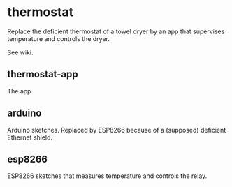 # thermostat

Replace the deficient thermostat of a towel dryer by an app that supervises temperature and controls the dryer.

See wiki.

## thermostat-app

The app.

## arduino

Arduino sketches. Replaced by ESP8266 because of a (supposed) deficient Ethernet shield.

## esp8266

ESP8266 sketches that measures temperature and controls the relay.
